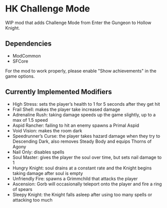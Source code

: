 # HK Challenge Mode

WIP mod that adds Challenge Mode from Enter the Gungeon to Hollow Knight.

## Dependencies
- ModCommon
- SFCore

For the mod to work properly, please enable "Show achievements" in the game options.

## Currently Implemented Modifiers
- High Stress: sets the player’s health to 1 for 5 seconds after they get hit
- Frail Shell: makes the player take increased damage
- Adrenaline Rush: taking damage speeds up the game slightly, up to a max of 1.5 speed
- Aspid Rancher: failing to hit an enemy spawns a Primal Aspid
- Void Vision: makes the room dark
- Speedrunner’s Curse: the player takes hazard damage when they try to Descending Dark, also removes Steady Body and equips Thorns of Agony
- Nail Only: disables spells
- Soul Master: gives the player the soul over time, but sets nail damage to 1
- Hungry Knight: soul drains at a constant rate and the Knight begins taking damage after soul is empty
- Unfriendly Fire: spawns a Grimmchild that attacks the player
- Ascension: Gorb will occasionally teleport onto the player and fire a ring of spears
- Sleepy Knight: the Knight falls asleep after using too many spells or attacking too much
